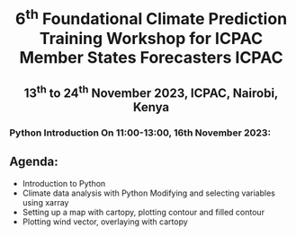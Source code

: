 <h1 align="center">6<sup>th</sup> Foundational Climate Prediction Training Workshop for ICPAC Member States Forecasters ICPAC</h1>
<h2 align="center">13<sup>th</sup> to 24<sup>th</sup> November 2023, ICPAC, Nairobi, Kenya</h2>

### Python Introduction  On 11:00-13:00, 16th November 2023:

## Agenda:
* Introduction to Python 
* Climate data analysis with Python Modifying and selecting variables using xarray 
* Setting up a map with cartopy, plotting contour and filled contour
* Plotting wind vector, overlaying with cartopy



